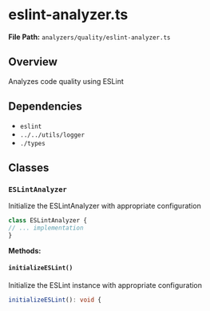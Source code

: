 # eslint-analyzer.ts

**File Path:** `analyzers/quality/eslint-analyzer.ts`

## Overview

Analyzes code quality using ESLint

## Dependencies

- `eslint`
- `../../utils/logger`
- `./types`

## Classes

### `ESLintAnalyzer`

Initialize the ESLintAnalyzer with appropriate configuration

```typescript
class ESLintAnalyzer {
// ... implementation
}
```

**Methods:**

#### `initializeESLint()`

Initialize the ESLint instance with appropriate configuration

```typescript
initializeESLint(): void {
```

